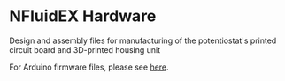 # NFluidEX Hardware
Design and assembly files for manufacturing of the potentiostat's printed circuit board and 3D-printed housing unit

For Arduino firmware files, please see [here](https://github.com/justindevries/NFluidEX/tree/main/Arduino).
